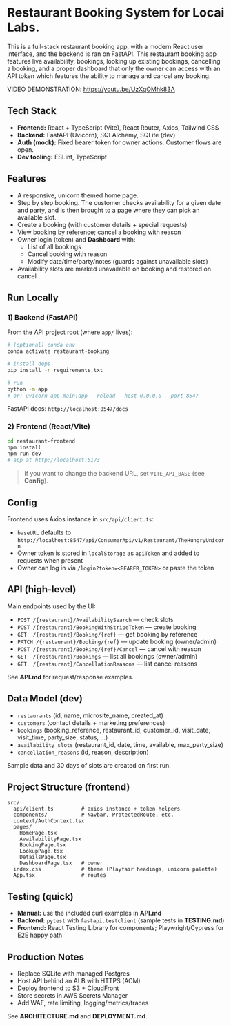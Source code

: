 
# Restaurant Booking System for Locai Labs.



This is a full-stack restaurant booking app, with a modern React user interface, and the backend is ran on FastAPI.
This restaurant booking app features live availability, bookings, looking up existing bookings, cancelling a booking, and a proper dashboard that only the owner can access with an API token which features the ability to manage and cancel any booking.

VIDEO DEMONSTRATION:
https://youtu.be/UzXqOMhk83A

## Tech Stack

- **Frontend:** React + TypeScript (Vite), React Router, Axios, Tailwind CSS
- **Backend:** FastAPI (Uvicorn), SQLAlchemy, SQLite (dev)
- **Auth (mock):** Fixed bearer token for owner actions. Customer flows are open.
- **Dev tooling:** ESLint, TypeScript

## Features

- A responsive, unicorn themed home page.
- Step by step booking. The customer checks availability for a given date and party, and is then brought to a page where they can pick an available slot.
- Create a booking (with customer details + special requests)
- View booking by reference; cancel a booking with reason
- Owner login (token) and **Dashboard** with:
  - List of all bookings
  - Cancel booking with reason
  - Modify date/time/party/notes (guards against unavailable slots)
- Availability slots are marked unavailable on booking and restored on cancel

## Run Locally

### 1) Backend (FastAPI)
From the API project root (where `app/` lives):

```bash
# (optional) conda env
conda activate restaurant-booking

# install deps
pip install -r requirements.txt

# run
python -m app
# or: uvicorn app.main:app --reload --host 0.0.0.0 --port 8547
```

FastAPI docs: `http://localhost:8547/docs`

### 2) Frontend (React/Vite)

```bash
cd restaurant-frontend
npm install
npm run dev
# app at http://localhost:5173
```

> If you want to change the backend URL, set `VITE_API_BASE` (see **Config**).

## Config

Frontend uses Axios instance in `src/api/client.ts`:
- `baseURL` defaults to `http://localhost:8547/api/ConsumerApi/v1/Restaurant/TheHungryUnicorn`
- Owner token is stored in `localStorage` as `apiToken` and added to requests when present
- Owner can log in via `/login?token=<BEARER_TOKEN>` or paste the token

## API (high‑level)

Main endpoints used by the UI:

- `POST /{restaurant}/AvailabilitySearch` — check slots
- `POST /{restaurant}/BookingWithStripeToken` — create booking
- `GET  /{restaurant}/Booking/{ref}` — get booking by reference
- `PATCH /{restaurant}/Booking/{ref}` — update booking (owner/admin)
- `POST /{restaurant}/Booking/{ref}/Cancel` — cancel with reason
- `GET  /{restaurant}/Bookings` — list all bookings (owner/admin)
- `GET  /{restaurant}/CancellationReasons` — list cancel reasons

See **API.md** for request/response examples.

## Data Model (dev)

- `restaurants` (id, name, microsite_name, created_at)
- `customers` (contact details + marketing preferences)
- `bookings` (booking_reference, restaurant_id, customer_id, visit_date, visit_time, party_size, status, …)
- `availability_slots` (restaurant_id, date, time, available, max_party_size)
- `cancellation_reasons` (id, reason, description)

Sample data and 30 days of slots are created on first run.

## Project Structure (frontend)

```
src/
  api/client.ts         # axios instance + token helpers
  components/           # Navbar, ProtectedRoute, etc.
  context/AuthContext.tsx
  pages/
    HomePage.tsx
    AvailabilityPage.tsx
    BookingPage.tsx
    LookupPage.tsx
    DetailsPage.tsx
    DashboardPage.tsx   # owner
  index.css             # theme (Playfair headings, unicorn palette)
  App.tsx               # routes
```

## Testing (quick)

- **Manual:** use the included curl examples in **API.md**
- **Backend:** `pytest` with `fastapi.testclient` (sample tests in **TESTING.md**)
- **Frontend:** React Testing Library for components; Playwright/Cypress for E2E happy path

## Production Notes

- Replace SQLite with managed Postgres
- Host API behind an ALB with HTTPS (ACM)
- Deploy frontend to S3 + CloudFront
- Store secrets in AWS Secrets Manager
- Add WAF, rate limiting, logging/metrics/traces

See **ARCHITECTURE.md** and **DEPLOYMENT.md**.
